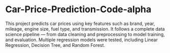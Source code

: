 # Car-Price-Prediction-Code-alpha
This project predicts car prices using key features such as brand, year, mileage, engine size, fuel type, and transmission. It follows a complete data science pipeline — from data cleaning and preprocessing to model training, and evaluation. Multiple regression models were tested, including Linear Regression, Decision Tree, and Random Forest.
